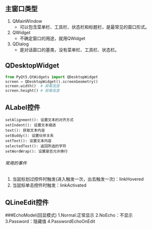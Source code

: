 ## 主窗口类型
1. QMainWindow
    - 可以包含菜单栏、工具栏、状态栏和标题栏，是最常见的窗口形式。
2. QWidget
    - 不确定窗口的用途，就用QWidget
3. QDialog
    - 是对话窗口的基类，没有菜单栏、工具栏、状态栏。
## QDesktopWidget
```python
from PyQt5.QtWidgets import QDesktopWidget
screen = QDesktopWidget().screenGeometry()
screen.width()  # 屏幕宽度
screen.height() # 屏幕高度
```
## ALabel控件
```
setAlignment(): 设置文本的对齐方式
setIndent(): 设置文本缩进
text(): 获取文本内容
setBuddy(): 设置伙伴关系
setText(): 设置文本内容
selectedText(): 返回所选的字符
setWordWrap(): 设置是否允许换行
```
###### 常用的事件
1. 当鼠标划过控件时触发(进入触发一次，出去触发一次)：linkHovered
2. 当鼠标单击控件时触发：linkActivated
## QLineEdit控件
###EchoModel(回显模式)
1.Normal:正常显示
2.NoEcho：不显示
3.Password：隐藏值
4.PasswordEchoOnEdit